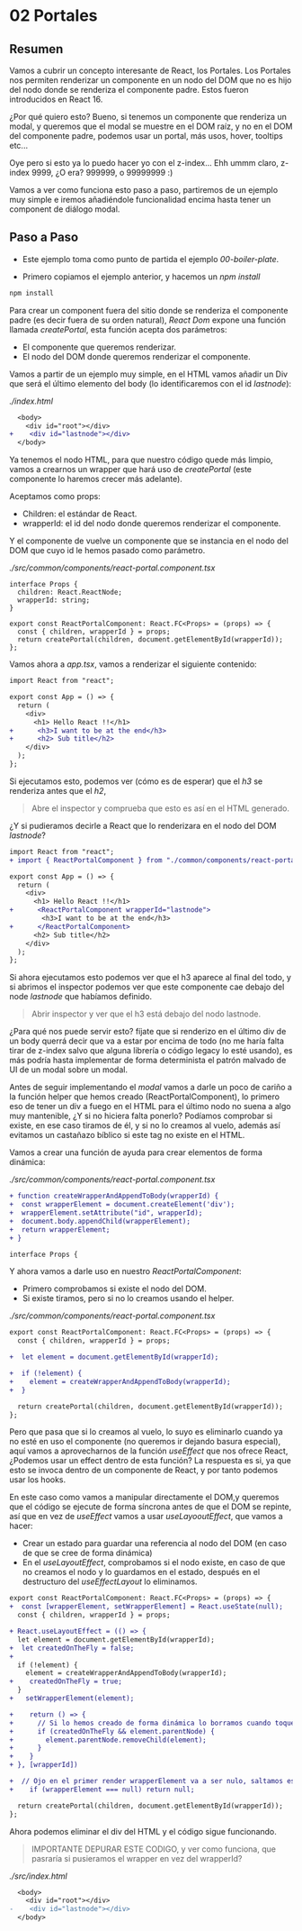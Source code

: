 # 02 Portales

## Resumen

Vamos a cubrir un concepto interesante de React, los Portales. Los Portales nos permiten renderizar un componente en un nodo del DOM que no es hijo del nodo donde se renderiza el componente padre. Estos fueron introducidos en React 16.

¿Por qué quiero esto? Bueno, si tenemos un componente que renderiza un modal, y queremos que el modal se muestre en el DOM raíz, y no en el DOM del componente padre, podemos usar un portal, más usos, hover, tooltips etc...

Oye pero si esto ya lo puedo hacer yo con el z-index... Ehh ummm claro, z-index 9999,
¿O era? 999999, o 99999999 :)

Vamos a ver como funciona esto paso a paso, partiremos de un ejemplo muy simple e iremos
añadiéndole funcionalidad encima hasta tener un component de diálogo modal.

## Paso a Paso

- Este ejemplo toma como punto de partida el ejemplo _00-boiler-plate_.

- Primero copiamos el ejemplo anterior, y hacemos un _npm install_

```bash
npm install
```

Para crear un component fuera del sitio donde se renderiza el componente padre (es
decir fuera de su orden natural), _React Dom_ expone una función llamada
_createPortal_, esta función acepta dos parámetros:

- El componente que queremos renderizar.
- El nodo del DOM donde queremos renderizar el componente.

Vamos a partir de un ejemplo muy simple, en el HTML vamos añadir un Div que será
el último elemento del body (lo identificaremos con el id _lastnode_):

_./index.html_

```diff
  <body>
    <div id="root"></div>
+    <div id="lastnode"></div>
  </body>
```

Ya tenemos el nodo HTML, para que nuestro código quede más limpio, vamos a crearnos un wrapper que hará uso de _createPortal_ (este componente lo haremos crecer más adelante).

Aceptamos como props:

- Children: el estándar de React.
- wrapperId: el id del nodo donde queremos renderizar el componente.

Y el componente de vuelve un componente que se instancia en el nodo del DOM que
cuyo id le hemos pasado como parámetro.

_./src/common/components/react-portal.component.tsx_

```tsx
interface Props {
  children: React.ReactNode;
  wrapperId: string;
}

export const ReactPortalComponent: React.FC<Props> = (props) => {
  const { children, wrapperId } = props;
  return createPortal(children, document.getElementById(wrapperId));
};
```

Vamos ahora a _app.tsx_, vamos a renderizar el siguiente contenido:

```diff
import React from "react";

export const App = () => {
  return (
    <div>
      <h1> Hello React !!</h1>
+      <h3>I want to be at the end</h3>
+      <h2> Sub title</h2>
    </div>
  );
};
```

Si ejecutamos esto, podemos ver (cómo es de esperar) que el _h3_ se renderiza antes
que el _h2_,

> Abre el inspector y comprueba que esto es así en el HTML generado.

¿Y si pudieramos decirle a React que lo renderizara en el nodo del DOM _lastnode_?

```diff
import React from "react";
+ import { ReactPortalComponent } from "./common/components/react-portal.component";

export const App = () => {
  return (
    <div>
      <h1> Hello React !!</h1>
+      <ReactPortalComponent wrapperId="lastnode">
        <h3>I want to be at the end</h3>
+      </ReactPortalComponent>
      <h2> Sub title</h2>
    </div>
  );
};
```

Si ahora ejecutamos esto podemos ver que el h3 aparece al final del todo, y si abrimos el inspector podemos ver que este componente cae debajo del node _lastnode_ que habíamos
definido.

> Abrir inspector y ver que el h3 está debajo del nodo lastnode.

¿Para qué nos puede servir esto? fíjate que si renderizo en el último div de un body
querrá decir que va a estar por encima de todo (no me haría falta tirar de z-index
salvo que alguna librería o código legacy lo esté usando), es más podría hasta
implementar de forma determinista el patrón malvado de UI de un modal sobre un modal.

Antes de seguir implementando el _modal_ vamos a darle un poco de cariño a la función
helper que hemos creado (ReactPortalComponent), lo primero eso de tener un div
a fuego en el HTML para el último nodo no suena a algo muy mantenible, ¿Y si no
hiciera falta ponerlo? Podíamos comprobar si existe, en ese caso tiramos de él, y
si no lo creamos al vuelo, además así evitamos un castañazo bíblico si este tag
no existe en el HTML.

Vamos a crear una función de ayuda para crear elementos de forma dinámica:

_./src/common/components/react-portal.component.tsx_

```diff
+ function createWrapperAndAppendToBody(wrapperId) {
+  const wrapperElement = document.createElement('div');
+  wrapperElement.setAttribute("id", wrapperId);
+  document.body.appendChild(wrapperElement);
+  return wrapperElement;
+ }

interface Props {
```

Y ahora vamos a darle uso en nuestro _ReactPortalComponent_:

- Primero comprobamos si existe el nodo del DOM.
- Si existe tiramos, pero si no lo creamos usando el helper.

_./src/common/components/react-portal.component.tsx_

```diff
export const ReactPortalComponent: React.FC<Props> = (props) => {
  const { children, wrapperId } = props;

+  let element = document.getElementById(wrapperId);

+  if (!element) {
+    element = createWrapperAndAppendToBody(wrapperId);
+  }

  return createPortal(children, document.getElementById(wrapperId));
};
```

Pero que pasa que si lo creamos al vuelo, lo suyo es eliminarlo cuando ya no esté
en uso el componente (no queremos ir dejando basura especial), aquí vamos a
aprovecharnos de la función _useEffect_ que nos ofrece React, ¿Podemos usar
un effect dentro de esta función? La respuesta es si, ya que esto se invoca
dentro de un componente de React, y por tanto podemos usar los hooks.

En este caso como vamos a manipular directamente el DOM,y queremos que el código
se ejecute de forma síncrona antes de que el DOM se repinte, así que en vez
de _useEffect_ vamos a usar _useLayooutEffect_, que vamos a hacer:

- Crear un estado para guardar una referencia al nodo del DOM (en caso de que se cree de forma dinámica)
- En el _useLayoutEffect_, comprobamos si el nodo existe, en caso de que no
  creamos el nodo y lo guardamos en el estado, después en el destructuro del _useEffectLayout_ lo eliminamos.

```diff
export const ReactPortalComponent: React.FC<Props> = (props) => {
+  const [wrapperElement, setWrapperElement] = React.useState(null);
  const { children, wrapperId } = props;

+ React.useLayoutEffect = (() => {
  let element = document.getElementById(wrapperId);
+  let createdOnTheFly = false;
+
  if (!element) {
    element = createWrapperAndAppendToBody(wrapperId);
+    createdOnTheFly = true;
  }
+   setWrapperElement(element);

+    return () => {
+      // Si lo hemos creado de forma dinámica lo borramos cuando toque
+      if (createdOnTheFly && element.parentNode) {
+        element.parentNode.removeChild(element);
+      }
+    }
+ }, [wrapperId])

+  // Ojo en el primer render wrapperElement va a ser nulo, saltamos ese caso
+    if (wrapperElement === null) return null;

  return createPortal(children, document.getElementById(wrapperId));
};
```

Ahora podemos eliminar el div del HTML y el código sigue funcionando.

> IMPORTANTE DEPURAR ESTE CODIGO, y ver como funciona, que pasraría si pusieramos el wrapper
> en vez del wrapperId?

_./src/index.html_

```diff
  <body>
    <div id="root"></div>
-    <div id="lastnode"></div>
  </body>
```
